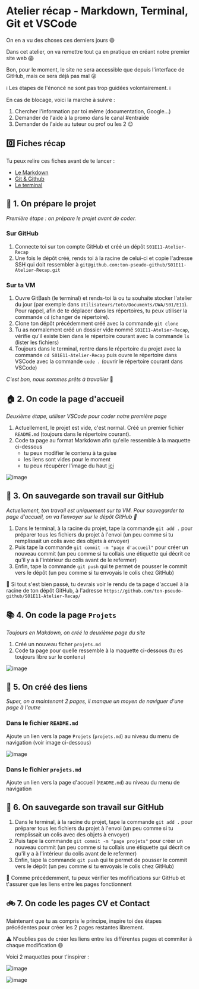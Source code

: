# Atelier récap - Markdown, Terminal, Git et VSCode

On en a vu des choses ces derniers jours :smile:

Dans cet atelier, on va remettre tout ça en pratique en créant notre premier site web :scream:

Bon, pour le moment, le site ne sera accessible que depuis l'interface de GitHub, mais ce sera déjà pas mal :stuck_out_tongue:

:information_source: Les étapes de l'énoncé ne sont pas trop guidées volontairement. :information_source:

En cas de blocage, voici la marche à suivre :
1. Chercher l'information par toi même (documentation, Google...)
2. Demander de l'aide à la promo dans le canal #entraide
3. Demander de l'aide au tuteur ou prof ou les 2 :wink:

## :zero: Fiches récap

Tu peux relire ces fiches avant de te lancer : 

- [Le Markdown](https://kourou.oclock.io/ressources/recap-quotidien/dwa-1-s01e03-markdown/)
- [Git & Github](https://kourou.oclock.io/ressources/recap-quotidien/dwa-1-s01e09-git-github-cle-ssh/)
- [Le terminal](https://kourou.oclock.io/ressources/recap-quotidien/dwa-1-s01e08-le-terminal/)

## :toolbox: 1. On prépare le projet

*Première étape : on prépare le projet avant de coder.*

### Sur GitHub

1. Connecte toi sur ton compte GitHub et créé un dépôt `S01E11-Atelier-Recap`
2. Une fois le dépôt créé, rends toi à la racine de celui-ci et copie l'adresse SSH qui doit ressembler à `git@github.com:ton-pseudo-github/S01E11-Atelier-Recap.git`

### Sur ta VM

1. Ouvre GitBash (le terminal) et rends-toi là ou tu souhaite stocker l'atelier du jour (par exemple dans `Utilisateurs/toto/Documents/DWA/S01/E11`). Pour rappel, afin de te déplacer dans les répertoires, tu peux utiliser la commande `cd` (changer de répertoire).
2. Clone ton dépôt précédemment créé avec la commande `git clone`
3. Tu as normalement créé un dossier vide nommé `S01E11-Atelier-Recap`, vérifie qu'il existe bien dans le répertoire courant avec la commande `ls` (lister les fichiers)
4. Toujours dans le terminal, rentre dans le répertoire du projet avec la commande `cd S01E11-Atelier-Recap` puis ouvre le répertoire dans VSCode avec la commande `code .` (ouvrir le répertoire courant dans VSCode)

*C'est bon, nous sommes prêts à travailler* :tada:

## 🏠 2. On code la page d'accueil

*Deuxième étape, utiliser VSCode pour coder notre première page*

1. Actuellement, le projet est vide, c'est normal. Créé un premier fichier `README.md` (toujours dans le répertoire courant).
2. Code ta page au format Markdown afin qu'elle ressemble à la maquette ci-dessous
    * tu peux modifier le contenu à ta guise
    * les liens sont vides pour le moment
    * tu peux récupérer l'image du haut [ici](https://i.picsum.photos/id/180/1012/100.jpg?hmac=5UcmjO6PnO42kcPKpq2G57__1pbg-pXhF5MVUHWMHJ4)

![image](https://user-images.githubusercontent.com/48276632/202415992-40bfeac0-2883-4155-a8fe-485419e13ca5.png)

## 💾 3. On sauvegarde son travail sur GitHub

*Actuellement, ton travail est uniquement sur ta VM. Pour sauvegarder ta page d'accueil, on va l'envoyer sur le dépôt GitHub 🚀*

1. Dans le terminal, à la racine du projet, tape la commande `git add .` pour préparer tous les fichiers du projet à l'envoi (un peu comme si tu remplissait un colis avec des objets à envoyer)
2. Puis tape la commande `git commit -m "page d'accueil"` pour créer un nouveau commit (un peu comme si tu collais une étiquette qui décrit ce qu'il y a à l'intérieur du colis avant de le refermer)
3. Enfin, tape la commande `git push` qui te permet de pousser le commit vers le dépôt (un peu comme si tu envoyais le colis chez GitHub)

👀 Si tout s'est bien passé, tu devrais voir le rendu de ta page d'accueil à la racine de ton dépôt GitHub, à l'adresse `https://github.com/ton-pseudo-github/S01E11-Atelier-Recap/`

## 📚 4. On code la page `Projets`

*Toujours en Makdown, on créé la deuxième page du site*

1. Créé un nouveau ficher `projets.md`
2. Code ta page pour quelle ressemble à la maquette ci-dessous (tu es toujours libre sur le contenu)

![image](https://user-images.githubusercontent.com/48276632/202425675-715e6b58-7bb0-4874-9a03-50818c416c60.png)

## 🔗 5. On créé des liens

*Super, on a maintenant 2 pages, il manque un moyen de naviguer d'une page à l'autre*

### Dans le fichier `README.md`

Ajoute un lien vers la page `Projets` (`projets.md`) au niveau du menu de navigation (voir image ci-dessous)

![image](https://user-images.githubusercontent.com/48276632/202426467-118d196d-500f-4848-a25b-c74f26977e0a.png)

### Dans le fichier `projets.md`

Ajoute un lien vers la page d'accueil (`README.md`) au niveau du menu de navigation

## 💾 6. On sauvegarde son travail sur GitHub

1. Dans le terminal, à la racine du projet, tape la commande `git add .` pour préparer tous les fichiers du projet à l'envoi (un peu comme si tu remplissait un colis avec des objets à envoyer)
2. Puis tape la commande `git commit -m "page projets"` pour créer un nouveau commit (un peu comme si tu collais une étiquette qui décrit ce qu'il y a à l'intérieur du colis avant de le refermer)
3. Enfin, tape la commande `git push` qui te permet de pousser le commit vers le dépôt (un peu comme si tu envoyais le colis chez GitHub)

👀 Comme précédemment, tu peux vérifier tes mofifications sur GitHub et t'assurer que les liens entre les pages fonctionnent

## 🚲 7. On code les pages CV et Contact

Maintenant que tu as compris le principe, inspire toi des étapes précédentes pour créer les 2 pages restantes librement.

⚠️ N'oublies pas de créer les liens entre les différentes pages et commiter à chaque modification 😄

Voici 2 maquettes pour t'inspirer :

![image](https://user-images.githubusercontent.com/48276632/202429996-7e122b4b-60f1-4996-a11d-fe640966119b.png)

![image](https://user-images.githubusercontent.com/48276632/202431125-d75da5be-336e-42c8-9fbd-0fef02825c95.png)
